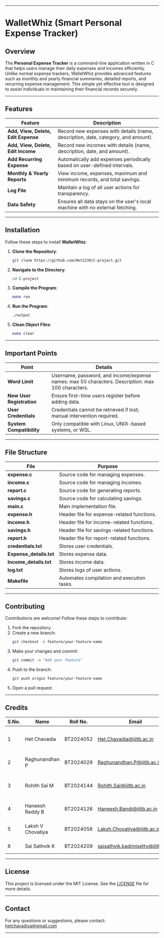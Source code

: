 

---

# **WalletWhiz (Smart Personal Expense Tracker)**

## Overview

The **Personal Expense Tracker** is a command-line application written in C that helps users manage their daily expenses and incomes efficiently. Unlike normal expense trackers, WalletWhiz provides advanced features such as monthly and yearly financial summaries, detailed reports, and recurring expense management. This simple yet effective tool is designed to assist individuals in maintaining their financial records securely.

---

## Features

| **Feature**                         | **Description**                                                                 |
|-------------------------------------|---------------------------------------------------------------------------------|
| **Add, View, Delete, Edit Expense** | Record new expenses with details (name, description, date, category, and amount). |
| **Add, View, Delete, Edit Income**  | Record new incomes with details (name, description, date, and amount).           |
| **Add Recurring Expense**           | Automatically add expenses periodically based on user-defined intervals.         |
| **Monthly & Yearly Reports**        | View income, expenses, maximum and minimum records, and total savings.           |
| **Log File**                        | Maintain a log of all user actions for transparency.                             |
| **Data Safety**                     | Ensures all data stays on the user's local machine with no external fetching.    |

---

## Installation

Follow these steps to install **WalletWhiz**:

1. **Clone the Repository**:
   ```bash
   git clone https://github.com/Het2239/C-project.git
   ```
2. **Navigate to the Directory**:
   ```bash
   cd C-project
   ```
3. **Compile the Program**:
   ```bash
   make run
   ```
4. **Run the Program**:
   ```bash
   ./output
   ```
5. **Clean Object Files**:
   ```bash
   make clear
   ```

---

## Important Points

| **Point**                       | **Details**                                                                                      |
|----------------------------------|--------------------------------------------------------------------------------------------------|
| **Word Limit**                   | Username, password, and income/expense names: max 50 characters. Description: max 100 characters. |
| **New User Registration**        | Ensure first-time users register before adding data.                                             |
| **User Credentials**             | Credentials cannot be retrieved if lost; manual intervention required.                          |
| **System Compatibility**         | Only compatible with Linux, UNIX-based systems, or WSL.                                         |

---

## File Structure

| **File**                  | **Purpose**                                                             |
|---------------------------|-------------------------------------------------------------------------|
| **expense.c**             | Source code for managing expenses.                                     |
| **income.c**              | Source code for managing incomes.                                      |
| **report.c**              | Source code for generating reports.                                    |
| **savings.c**             | Source code for calculating savings.                                   |
| **main.c**                | Main implementation file.                                              |
| **expense.h**             | Header file for expense-related functions.                             |
| **income.h**              | Header file for income-related functions.                              |
| **savings.h**             | Header file for savings-related functions.                             |
| **report.h**              | Header file for report-related functions.                              |
| **credentials.txt**       | Stores user credentials.                                               |
| **Expense_details.txt**   | Stores expense data.                                                   |
| **Income_details.txt**    | Stores income data.                                                    |
| **log.txt**               | Stores logs of user actions.                                           |
| **Makefile**              | Automates compilation and execution tasks.                             |

---

## Contributing

Contributions are welcome! Follow these steps to contribute:

1. Fork the repository.
2. Create a new branch:
   ```bash
   git checkout -b feature/your-feature-name
   ```
3. Make your changes and commit:
   ```bash
   git commit -m "Add your feature"
   ```
4. Push to the branch:
   ```bash
   git push origin feature/your-feature-name
   ```
5. Open a pull request.

---

## Credits

| **S.No.** | **Name**              | **Roll No.** | **Email**                                  | **Tasks**                                  |
|-----------|-----------------------|--------------|--------------------------------------------|-------------------------------------------|
| 1         | Het Chavadia          | BT2024052    | [Het.Chavadia@iiitb.ac.in](mailto:Het.Chavadia@iiitb.ac.in)      | Functional logic, logfile and login structure      |
| 2         | Raghunandhan P        | BT2024029    | [Raghunandhan.P@iiitb.ac.in](mailto:Raghunandhan.P@iiitb.ac.in)  | Functional logic implementation |
| 3         | Rohith Sai M          | BT2024144    | [Rohith.Sai@iiitb.ac.in](mailto:Rohith.Sai@iiitb.ac.in)          | Program structure and UI implementation   |
| 4         | Haneesh Reddy B       | BT2024126    | [Haneesh.Bandi@iiitb.ac.in](mailto:Haneesh.Bandi@iiitb.ac.in)    | Functional logic implementation           |
| 5         | Laksh V Chovatiya     | BT2024056    | [Laksh.Chovatiya@iiitb.ac.in](mailto:Laksh.Chovatiya@iiitb.ac.in)| Report function implementation            |
| 6         | Sai Sathvik K         | BT2024209    | [saisathvik.kadimisetty@iiitb.ac.in](mailto:saisathvik.kadimisetty@iiitb.ac.in)| Makefile and header files                 |

---

## License

This project is licensed under the MIT License. See the [LICENSE](LICENSE.txt) file for more details.

---

## Contact

For any questions or suggestions, please contact:  
[hetchavadiya@gmail.com](mailto:hetchavadiya@gmail.com)

---

